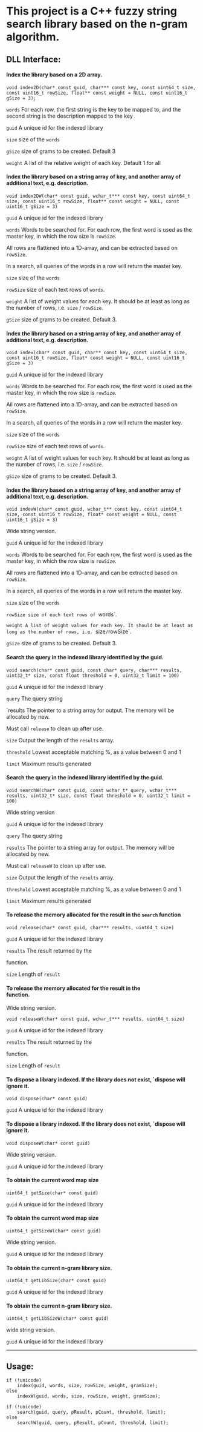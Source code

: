 # This project is a C++ fuzzy string search library based on the n-gram algorithm.



## DLL Interface:



#### Index the library based on a 2D array.

`void index2D(char* const guid, char*** const key, const uint64_t size, const uint16_t rowSize, float** const weight = NULL, const uint16_t gSize = 3);`

`words` For each row, the first string is the key to be mapped to, and the second string is the description mapped to the key

`guid` A unique id for the indexed library

`size` size of the `words`

`gSize` size of grams to be created. Default 3

`weight` A list of the relative weight of each key. Default 1 for all



#### Index the library based on a string array of key, and another array of additional text, e.g. description.

`void index2DW(char* const guid, wchar_t*** const key, const uint64_t size, const uint16_t rowSize, float** const weight = NULL, const uint16_t gSize = 3)`

`guid` A unique id for the indexed library

`words` Words to be searched for. For each row, the first word is used as the master key, in which the row size is `rowSize`.

All rows are flattened into a 1D-array, and can be extracted based on `rowSize`. 

In a search, all queries of the words in a row will return the master key.

`size` size of the `words`

`rowSize` size of each text rows of `words`.

`weight` A list of weight values for each key. It should be at least as long as the number of rows, i.e. `size` / `rowSize`.

`gSize` size of grams to be created. Default 3.



#### Index the library based on a string array of key, and another array of additional text, e.g. description.

`void index(char* const guid, char** const key, const uint64_t size, const uint16_t rowSize, float* const weight = NULL, const uint16_t gSize = 3)`

`guid` A unique id for the indexed library

`words` Words to be searched for. For each row, the first word is used as the master key, in which the row size is `rowSize`.

All rows are flattened into a 1D-array, and can be extracted based on `rowSize`. 

In a search, all queries of the words in a row will return the master key.

`size` size of the `words`

`rowSize` size of each text rows of `words`.

`weight` A list of weight values for each key. It should be at least as long as the number of rows, i.e. `size` / `rowSize`.

`gSize` size of grams to be created. Default 3.



#### Index the library based on a string array of key, and another array of additional text, e.g. description.

`void indexW(char* const guid, wchar_t** const key, const uint64_t size, const uint16_t rowSize, float* const weight = NULL, const uint16_t gSize = 3)`

Wide string version.

`guid` A unique id for the indexed library

`words` Words to be searched for. For each row, the first word is used as the master key, in which the row size is `rowSize`.

All rows are flattened into a 1D-array, and can be extracted based on `rowSize`.

In a search, all queries of the words in a row will return the master key.

`size` size of the `words`

`rowSize size of each text rows of `words`.

`weight A list of weight values for each key. It should be at least as long as the number of rows, i.e. `size` / `rowSize`.

`gSize` size of grams to be created. Default 3.



#### Search the query in the indexed library identified by the guid.

`void search(char* const guid, const char* query, char*** results, uint32_t* size, const float threshold = 0, uint32_t limit = 100)`

`guid` A unique id for the indexed library

`query` The query string

`results The pointer to a string array for output. The memory will be allocated by new.

Must call `release` to clean up after use.

`size` Output the length of the `results` array.

`threshold` Lowest acceptable matching %, as a value between 0 and 1

`limit` Maximum results generated



#### Search the query in the indexed library identified by the guid.

`void searchW(char* const guid, const wchar_t* query, wchar_t*** results, uint32_t* size, const float threshold = 0, uint32_t limit = 100)`

Wide string version

`guid` A unique id for the indexed library

`query` The query string

`results` The pointer to a string array for output. The memory will be allocated by new. 

Must call `releaseW` to clean up after use.

`size` Output the length of the `results` array.

`threshold` Lowest acceptable matching %, as a value between 0 and 1

`limit` Maximum results generated



#### To release the memory allocated for the result in the `search` function

`void release(char* const guid, char*** results, uint64_t size)`

`guid` A unique id for the indexed library

`results` The result returned by the <search> function.

`size` Length of `result`



#### To release the memory allocated for the result in the <search> function.

Wide string version.

`void releaseW(char* const guid, wchar_t*** results, uint64_t size)`

`guid` A unique id for the indexed library

`results` The result returned by the <search> function.

`size` Length of `result`



#### To dispose a library indexed. If the library does not exist, `dispose will ignore it.

`void dispose(char* const guid)`

`guid` A unique id for the indexed library



#### To dispose a library indexed. If the library does not exist, `dispose will ignore it.

`void disposeW(char* const guid)`

Wide string version.

`guid` A unique id for the indexed library



#### To obtain the current word map size

`uint64_t getSize(char* const guid)`

`guid` A unique id for the indexed library



#### To obtain the current word map size

`uint64_t getSizeW(char* const guid)`

Wide string version.

`guid` A unique id for the indexed library



#### To obtain the current n-gram library size.

`uint64_t getLibSize(char* const guid)`

`guid` A unique id for the indexed library



#### To obtain the current n-gram library size.

`uint64_t getLibSizeW(char* const guid)`

wide string version.

`guid` A unique id for the indexed library

---

## Usage:

```
if (!unicode)
    index(guid, words, size, rowSize, weight, gramSize);
else
    indexW(guid, words, size, rowSize, weight, gramSize);
```

```
if (!unicode)
    search(guid, query, pResult, pCount, threshold, limit);
else
    searchW(guid, query, pResult, pCount, threshold, limit);
```